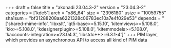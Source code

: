 +++
draft = false
title = "akonadi 23.04.3-2"
version = "23.04.3-2"
categories = ['kde5']
arch = "x86_64"
size = "2396180"
usize = "10059755"
sha1sum = "bf31288208aa6221328c06783ec10a7e4f029e53"
depends = "['shared-mime-info', 'libxslt', 'qt5-base>=5.15.10', 'kitemviews>=5.108.0', 'kio>=5.108.0', 'kdesignerplugin>=5.108.0', 'kitemmodels>=5.108.0', 'kaccounts-integration>=23.04.3', 'libstdc++>=6.3.1-4']"
+++
PIM layer, which provides an asynchronous API to access all kind of PIM data